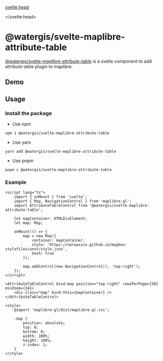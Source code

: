<svelte:head>

<title>svelte-maplibre-attribute-table | svelte-maplibre-components</title>
<meta name="twitter:title" content="svelte-maplibre-attribute-table | svelte-maplibre-components" />
<meta property="og:title" content="svelte-maplibre-attribute-table | svelte-maplibre-components" />

</svelte:head>

<script lang="ts">
	import Example from "./Example.svelte";
</script>

# @watergis/svelte-maplibre-attribute-table

[@watergis/svelte-maplibre-attribute-table](https://github.com/watergis/svelte-maplibre-components/tree/main/packages/attribute-table) is a svelte component to add attribute table plugin to maplibre.

## Demo

<Example />

## Usage

### Install the package

- Use npm

```
npm i @watergis/svelte-maplibre-attribute-table
```

- Use yarn

```
yarn add @watergis/svelte-maplibre-attribute-table
```

- Use pnpm

```
pnpm i @watergis/svelte-maplibre-attribute-table
```

### Example

```svelte
<script lang="ts">
	import { onMount } from 'svelte';
	import { Map, NavigationControl } from 'maplibre-gl';
	import AttributeTableControl from '@watergis/svelte-maplibre-attribute-table';

	let mapContainer: HTMLDivElement;
	let map: Map;

	onMount(() => {
		map = new Map({
			container: mapContainer,
			style: 'https://narwassco.github.io/mapbox-stylefiles/unvt/style.json',
			hash: true
		});

		map.addControl(new NavigationControl(), 'top-right');
	});
</script>

<AttributeTableControl bind:map position="top-right" rowsPerPage={50} minZoom={14}>
	<div class="map" bind:this={mapContainer} />
</AttributeTableControl>

<style>
	@import 'maplibre-gl/dist/maplibre-gl.css';

	.map {
		position: absolute;
		top: 0;
		bottom: 0;
		width: 100%;
		height: 100%;
		z-index: 1;
	}
</style>
```
